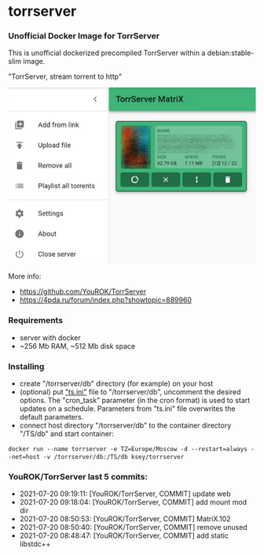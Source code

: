 # torrserver
### Unofficial Docker Image for TorrServer

This is unofficial dockerized precompiled TorrServer within a debian:stable-slim image.

"TorrServer, stream torrent to http"

![TorrServer](https://raw.githubusercontent.com/MrKsey/torrserver/master/ts.jpg)

More info:
- https://github.com/YouROK/TorrServer
- https://4pda.ru/forum/index.php?showtopic=889960

### Requirements

* server with docker
* ~256 Mb RAM, ~512 Mb disk space 

### Installing

- сreate "/torrserver/db" directory (for example) on your host
- (optional) put ["ts.ini"](https://raw.githubusercontent.com/MrKsey/torrserver/master/ts.ini) file to "/torrserver/db", uncomment the desired options. The "cron_task" parameter (in the cron format) is used to start updates on a schedule. Parameters from "ts.ini" file overwrites the default parameters.
- connect host directory "/torrserver/db" to the container directory "/TS/db" and start container:
```
docker run --name torrserver -e TZ=Europe/Moscow -d --restart=always --net=host -v /torrserver/db:/TS/db ksey/torrserver
```





































































































































































### YouROK/TorrServer last 5 commits:
* 2021-07-20 09:19:11: [YouROK/TorrServer, COMMIT] update web
* 2021-07-20 09:18:04: [YouROK/TorrServer, COMMIT] add mount mod dir
* 2021-07-20 08:50:53: [YouROK/TorrServer, COMMIT] MatriX.102
* 2021-07-20 08:50:40: [YouROK/TorrServer, COMMIT] remove unused
* 2021-07-20 08:48:47: [YouROK/TorrServer, COMMIT] add static libstdc++
